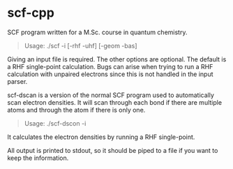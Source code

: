 # scf-cpp
SCF program written for a M.Sc. course in quantum chemistry.

> Usage: ./scf -i <path-to-input> [-rhf -uhf] [-geom -bas]

Giving an input file is required. The other options are optional. The default is a RHF single-point calculation.
Bugs can arise when trying to run a RHF calculation with unpaired electrons since this is not handled in the input parser.

scf-dscan is a version of the normal SCF program used to automatically scan electron densities. It will scan through each bond if there are multiple atoms and through the atom if there is only one.

> Usage: ./scf-dscon -i <path-to-input>

It calculates the electron densities by running a RHF single-point. 

All output is printed to stdout, so it should be piped to a file if you want to keep the information.
